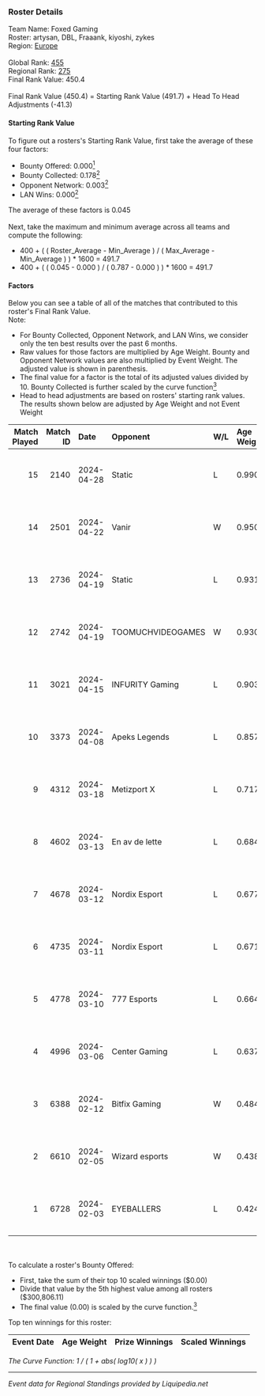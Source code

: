 ### Roster Details<br />
Team Name: Foxed Gaming<br />
Roster: artysan, DBL, Fraaank, kiyoshi, zykes<br />
Region: [Europe]( ../standings_europe.md)<br />
<br />
Global Rank: [455](../standings_global.md)<br />
Regional Rank: [275]( ../standings_europe.md)<br />
Final Rank Value:  450.4<br />
<br />
Final Rank Value (450.4) = Starting Rank Value (491.7) + Head To Head Adjustments (-41.3)<br />

#### Starting Rank Value<br />
To figure out a rosters's Starting Rank Value, first take the average of these four factors:<br />
- Bounty Offered: 0.000[<sup>1</sup>](#table2)
- Bounty Collected: 0.178[<sup>2</sup>](#table1)
- Opponent Network: 0.003[<sup>2</sup>](#table1)
- LAN Wins: 0.000[<sup>2</sup>](#table1)

The average of these factors is 0.045<br />
<br />
Next, take the maximum and minimum average across all teams and compute the following:<br />
- 400 + ( ( Roster_Average - Min_Average ) / ( Max_Average - Min_Average ) ) * 1600 = 491.7
- 400 + ( ( 0.045 - 0.000 ) / ( 0.787 - 0.000 ) ) * 1600 = 491.7


#### Factors<br />
Below you can see a table of all of the matches that contributed to this roster's Final Rank Value.<br />
Note:<br />

- For Bounty Collected, Opponent Network, and LAN Wins, we consider only the ten best results over the past 6 months.
- Raw values for those factors are multiplied by Age Weight. Bounty and Opponent Network values are also multiplied by Event Weight. The adjusted value is shown in parenthesis.
- The final value for a factor is the total of its adjusted values divided by 10. Bounty Collected is further scaled by the curve function[<sup>3</sup>](#curveFunction)
- Head to head adjustments are based on rosters' starting rank values. The results shown below are adjusted by Age Weight and not Event Weight
<span id="table1"></span><br />


| Match Played | Match ID | Date       | Opponent          | W/L | Age Weight | Event Weight | Bounty Collected | Opponent Network | LAN Wins  | H2H Adj. | Roster                                |
| -: | -: | :- | :- | :- | :- | :- | :- | :- | :- | -: | :- |
|           15 |     2140 | 2024-04-28 | Static            | L   | 0.990      | -            | -                | -                | -         |   -12.48 | artysan, DBL, Fraaank, kiyoshi, zykes |
|           14 |     2501 | 2024-04-22 | Vanir             | W   | 0.950      | 0.143        | 0.000 (0.000)    | 0.052 (0.007)    | 0 (0.000) |    15.30 | artysan, DBL, Fraaank, kiyoshi, zykes |
|           13 |     2736 | 2024-04-19 | Static            | L   | 0.931      | -            | -                | -                | -         |   -12.16 | artysan, B3NJ1, DBL, kiyoshi, Strope  |
|           12 |     2742 | 2024-04-19 | TOOMUCHVIDEOGAMES | W   | 0.930      | 0.143        | 0.000 (0.000)    | 0.101 (0.013)    | 0 (0.000) |    18.39 | artysan, B3NJ1, DBL, kiyoshi, Strope  |
|           11 |     3021 | 2024-04-15 | INFURITY Gaming   | L   | 0.903      | -            | -                | -                | -         |   -10.42 | artysan, DBL, Fraaank, kiyoshi, zykes |
|           10 |     3373 | 2024-04-08 | Apeks Legends     | L   | 0.857      | -            | -                | -                | -         |   -16.18 | artysan, DBL, Fraaank, kiyoshi, zykes |
|            9 |     4312 | 2024-03-18 | Metizport X       | L   | 0.717      | -            | -                | -                | -         |    -4.66 | artysan, DBL, Fraaank, kiyoshi, zykes |
|            8 |     4602 | 2024-03-13 | En av de lette    | L   | 0.684      | -            | -                | -                | -         |    -3.90 | DBL, Fraaank, kiyoshi, sido, zykes    |
|            7 |     4678 | 2024-03-12 | Nordix Esport     | L   | 0.677      | -            | -                | -                | -         |    -6.10 | Brave, DBL, Fraaank, kiyoshi, zykes   |
|            6 |     4735 | 2024-03-11 | Nordix Esport     | L   | 0.671      | -            | -                | -                | -         |    -6.35 | artysan, DBL, Fraaank, kiyoshi, zykes |
|            5 |     4778 | 2024-03-10 | 777 Esports       | L   | 0.664      | -            | -                | -                | -         |    -3.78 | artysan, DBL, Fraaank, kiyoshi, zykes |
|            4 |     4996 | 2024-03-06 | Center Gaming     | L   | 0.637      | -            | -                | -                | -         |   -12.79 | DBL, Fraaank, kiyoshi, sido, zykes    |
|            3 |     6388 | 2024-02-12 | Bitfix Gaming     | W   | 0.484      | 0.143        | 0.000 (0.000)    | 0.020 (0.001)    | 0 (0.000) |     5.46 | artysan, DBL, Fraaank, kiyoshi, zykes |
|            2 |     6610 | 2024-02-05 | Wizard esports    | W   | 0.438      | 0.143        | 0.004 (0.000)    | 0.110 (0.007)    | 0 (0.000) |     9.50 | artysan, DBL, Fraaank, kiyoshi, zykes |
|            1 |     6728 | 2024-02-03 | EYEBALLERS        | L   | 0.424      | -            | -                | -                | -         |    -1.13 | artysan, DBL, Fraaank, kiyoshi, zykes |

<br />
<span id="table2"></span><br />
To calculate a roster's Bounty Offered:<br />

- First, take the sum of their top 10 scaled winnings ($0.00)
- Divide that value by the 5th highest value among all rosters ($300,806.11)
- The final value (0.00) is scaled by the curve function.[<sup>3</sup>](#curveFunction)

Top ten winnings for this roster:<br />

| Event Date | Age Weight | Prize Winnings | Scaled Winnings |
| :- | -: | :- | :- |


<span id="curveFunction"></span>_The Curve Function: 1 / ( 1 + abs( log10( x ) ) )_<br />

---
_Event data for Regional Standings provided by Liquipedia.net_<br />
